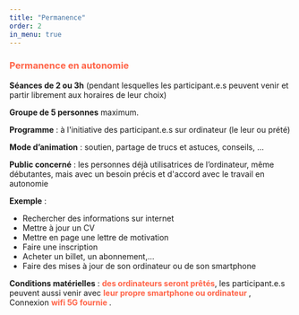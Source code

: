 ```yaml
---
title: "Permanence"
order: 2
in_menu: true
---
```

### <span style="color:Tomato">Permanence en autonomie</span>

**Séances de 2 ou 3h** (pendant lesquelles les participant.e.s peuvent venir et partir librement aux horaires de leur choix)

**Groupe de 5 personnes** maximum. 

**Programme** : à l'initiative des participant.e.s sur ordinateur (le leur ou prété)

**Mode d’animation** : soutien, partage de trucs et astuces, conseils, … 

**Public concerné** : les personnes déjà utilisatrices de l’ordinateur, même débutantes, mais avec un besoin précis et d'accord avec le travail en autonomie

**Exemple**  : 
- Rechercher des informations sur internet
- Mettre à jour un CV 
- Mettre en page une lettre de motivation
- Faire une inscription
- Acheter un billet, un abonnement,…
- Faire des mises à jour de son ordinateur ou de son smartphone

**Conditions matérielles** : <b><span style="color:Tomato">des ordinateurs seront prêtés</span></b>, les participant.e.s peuvent aussi venir avec  <b><span style="color:Tomato">leur propre smartphone ou ordinateur </span> </b>, Connexion  <b><span style="color:Tomato">wifi 5G fournie</span> </b>. 